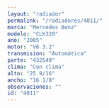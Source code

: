 ```yaml
---
layout: "radiador"
permalink: "/radiadores/4011/"
marca: "Mercedes Benz"
modelo: "CLK320"
ano: "2005"
motor: "V6 3.2"
transmision: "Automática"
parte: "432540"
clima: "Con clima"
alto: "25 9/16"
ancho: "16 1/8"
observaciones: ""
id: "4011"
---
```


